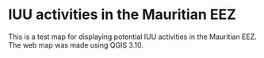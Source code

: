 # IUU activities in the Mauritian EEZ

This is a test map for displaying potential IUU activities in the Mauritian EEZ. The web map was made using QGIS 3.10.
